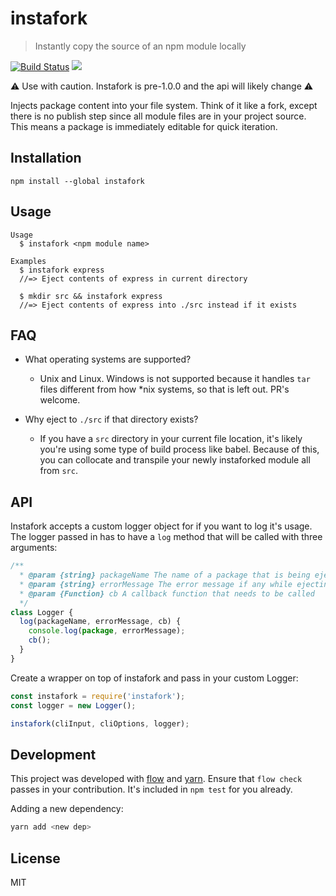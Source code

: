 # instafork

> Instantly copy the source of an npm module locally

[![Build Status](https://travis-ci.org/uber-web/instafork.svg?branch=master)](https://travis-ci.org/uber-web/instafork)
![](https://img.shields.io/badge/Node-%3E%3Dv6.0.0-ff69b4.svg)

:warning: Use with caution. Instafork is pre-1.0.0 and the api will likely change :warning:

Injects package content into your file system. Think of it like a fork, except there is no publish step since all module files are in your project source. This means a package is immediately editable for quick iteration.

## Installation

```
npm install --global instafork
```

## Usage

```
Usage
  $ instafork <npm module name>

Examples
  $ instafork express
  //=> Eject contents of express in current directory

  $ mkdir src && instafork express
  //=> Eject contents of express into ./src instead if it exists
```

## FAQ

* What operating systems are supported?
  * Unix and Linux. Windows is not supported because it handles `tar` files different from how *nix systems, so that is left out. PR's welcome.

* Why eject to `./src` if that directory exists?
  * If you have a `src` directory in your current file location, it's likely you're using some type of build process like babel. Because of this, you can collocate and transpile your newly instaforked module all from `src`.

## API

Instafork accepts a custom logger object for if you want to log it's usage. The logger passed in has to have a `log` method that will be called with three arguments:

```js
/**
  * @param {string} packageName The name of a package that is being ejected.
  * @param {string} errorMessage The error message if any while ejecting a package.
  * @param {Function} cb A callback function that needs to be called
  */
class Logger {
  log(packageName, errorMessage, cb) {
    console.log(package, errorMessage);
    cb();
  }
}
```

Create a wrapper on top of instafork and pass in your custom Logger:

```js
const instafork = require('instafork');
const logger = new Logger();

instafork(cliInput, cliOptions, logger);
```

## Development

This project was developed with [flow](https://flowtype.org/) and [yarn](https://yarnpkg.com). Ensure that `flow check` passes in your contribution. It's included in `npm test` for you already.

Adding a new dependency:

```sh
yarn add <new dep>
```

## License

MIT
